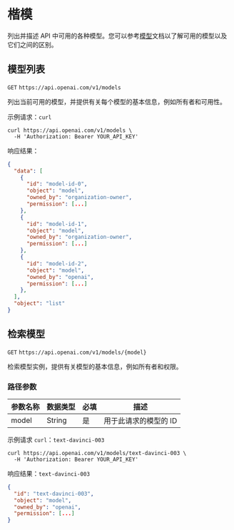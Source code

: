 # 楷模

列出并描述 API 中可用的各种模型。您可以参考[模型](/start/模型.html)文档以了解可用的模型以及它们之间的区别。

## 模型列表

`GET` `https://api.openai.com/v1/models`

列出当前可用的模型，并提供有关每个模型的基本信息，例如所有者和可用性。

示例请求：`curl`

```shell
curl https://api.openai.com/v1/models \
  -H 'Authorization: Bearer YOUR_API_KEY'
```

响应结果：

```json
{
  "data": [
    {
      "id": "model-id-0",
      "object": "model",
      "owned_by": "organization-owner",
      "permission": [...]
    },
    {
      "id": "model-id-1",
      "object": "model",
      "owned_by": "organization-owner",
      "permission": [...]
    },
    {
      "id": "model-id-2",
      "object": "model",
      "owned_by": "openai",
      "permission": [...]
    },
  ],
  "object": "list"
}
```

## 检索模型

`GET` `https://api.openai.com/v1/models/{model}`

检索模型实例，提供有关模型的基本信息，例如所有者和权限。

### 路径参数

| 参数名称 | 数据类型 | 必填 | 描述                  |
| -------- | -------- | ---- | --------------------- |
| model    | String   | 是   | 用于此请求的模型的 ID |

示例请求 `curl`：`text-davinci-003`

```shell
curl https://api.openai.com/v1/models/text-davinci-003 \
  -H 'Authorization: Bearer YOUR_API_KEY'
```

响应结果：`text-davinci-003`

```json
{
  "id": "text-davinci-003",
  "object": "model",
  "owned_by": "openai",
  "permission": [...]
}
```

